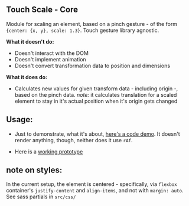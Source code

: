 ## Touch Scale - **Core**
Module for scaling an element, based on a pinch gesture - of the form `{center: {x, y}, scale: 1.3}`. Touch gesture library agnostic.

**What it doesn't do:**
  * Doesn't interact with the DOM
  * Doesn't implement animation
  * Doesn't convert transformation data to position and dimensions

**What it does do:**
  * Calculates new values for given transform data - including origin -, based on the pinch data. *note:* it calculates translation for a scaled element to stay in it's actual position when it's origin gets changed


## Usage:
  * Just to demonstrate, what it's about, [here's a code demo](https://github.com/spti/scale-core/blob/master/usage.md). It doesn't render anything, though, neither does it use `rAf`.

  * Here is a [working prototype]()

## note on styles:
  In the current setup, the element is centered - specifically, via `flexbox` container's `justify-content` and `align-items`, and not with `margin: auto`. See sass partials in `src/css/`
